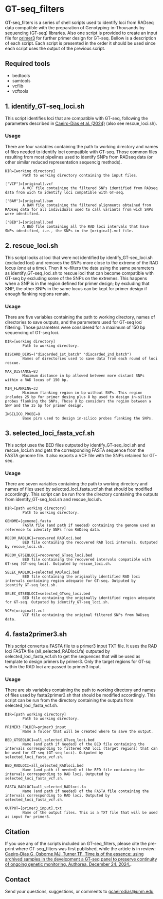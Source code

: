 # GT-seq_filters
GT-seq_filters is a series of shell scripts used to identify loci from RADseq data compatible with the preparation of Genotyping-in-Thousands by sequencing (GT-seq) libraries. Also one script is provided to create an input file for [primer3](https://github.com/primer3-org/primer3) for further primer design for GT-seq. Bellow is a description of each script. Each script is presented in the order it should be used since each script uses the output of the previous script.

## Required tools
- bedtools
- samtools
- vcflib
- vcftools

## 1. identify_GT-seq_loci.sh
This script identifies loci that are compatible with GT-seq, following the parameters described in [Caeiro-Dias et al. (2024)](https://doi.org/10.22541/au.173501104.41338406/v1) (also see rescue_loci.sh).

### Usage
There are four variables containing the path to working directory and names of files needed to identify loci compatible with GT-seq. Those common files resulting from most pipelines used to identify SNPs from RADseq data (or other similar reduced representation sequencig methods).
~~~
DIR=[working directory]
        Path to working directory containing the input files.

["VCF"]=[original].vcf
        A VCF file containing the filtered SNPs identified from RADseq data from wich to identify loci compatible with GT-seq.

["BAM"]=[original].bam
        A BAM file containing the filtered alignments obtained from RADseq data for all individuals used to call variants from wich SNPs were identified.

["BED"]=[original].bed
        A BED file containing all the RAD loci intervals that have SNPs identified, i.e., the SNPs in the [original].vcf file.
~~~

## 2. rescue_loci.sh
This script looks at loci that were not identified by identify_GT-seq_loci.sh (excluded loci) and removes the SNPs more close to the extreme of the RAD locus (one at a time). Then it re-filters the data using the same parameters as identify_GT-seq_loci.sh to rescue loci that can become compatible with GT-seq by excluding some of the SNPs on the extremes. This happens when a SNP is in the region defined for primer design; by excluding that SNP, the other SNPs in the same locus can be kept for primer design if enough flanking regions remain.

### Usage
There are five variables containing the path to working directory, names of directories to save outputs, and the parameters used for GT-seq loci filtering. Those parameters were considered for a maximum of 150 bp sequencing of GT-seq loci.
~~~
DIR=[working directory]
        Path to working directory.

DISCARD_DIRS=("discarded_1st_batch" "discarded_2nd_batch")
        Names of directories used to save data from each round of loci rescue.

MAX_DISTANCE=83
        Maximum distance in bp allowed between more distant SNPs within a RAD locus of 150 bp.

MIN_FLANKING=33
        Minimum flanking region in bp without SNPs. This region includes 25 bp for primer desing plus 8 bp used to design in-silico probes flanking the SNPs. Those 8 bp considers the region between a SNP and the 25 bp for primer design.

INSILICO_PROBE=8
        Base pirs used to design in-silico probes flanking the SNPs.
~~~

## 3. selected_loci_fasta_vcf.sh
This script uses the BED files outputed by identify_GT-seq_loci.sh and rescue_loci.sh and gets the corresponding FASTA sequence from the FASTA genome file. It also exports a VCF file with the SNPs retained for GT-seq.

### Usage
There are seven variables containing the path to working directory and names of files used by selected_loci_fasta_vcf.sh that should be modified accordingly. This script can be run from the directory containing the outputs from identify_GT-seq_loci.sh and rescue_loci.sh. 
~~~
DIR=[path working directory]
        Path to working directory.

GENOME=[genome].fasta
        FASTA file (and path if needed) containing the genome used as reference to identify SNPs from RADseq data.
 
RECOV_RADLOCI=recovered_RADloci.bed
        BED file containing the recovered RAD loci intervals. Outputed by rescue_loci.sh.

RECOV_GTSEQLOCI=recovered_GTseq_loci.bed
        BED file containing the recovered intervals compatible with GT-seq (GT-seq loci). Outputed by rescue_loci.sh.

SELEC_RADLOCI=selected_RADloci.bed
        BED file containing the originally identified RAD loci intervals containing region adequate for GT-seq. Outputed by identify_GT-seq_loci.sh.
        
SELEC_GTSEQLOCI=selected_GTseq_loci.bed
        BED file containing the originally identified region adequate for GT-seq. Outputed by identify_GT-seq_loci.sh.

VCF=[original].vcf
        VCF file containing the original filtered SNPs from RADseq data. 
~~~

## 4. fasta2primer3.sh
This script converts a FASTA file to a primer3 input TXT file. It uses the RAD loci FASTA file (all_selected_RADloci.fa) outputed by selected_loci_fasta_vcf.sh to get the sequences that will be used as template to design primers by primer3. Only the target regions for GT-sq within the RAD loci are passed to primer3 input.

### Usage
There are six variables containing the path to working directory and names of files used by fasta2primer3.sh that should be modified accordingly. This script can be run from the directory containing the outputs from selected_loci_fasta_vcf.sh. 
~~~
DIR=[path working directory]
        Path to working directory.

PRIMER3_FOLDER=primer3_input
        Name a folder that will be created where to save the output.

BED_GTSEQLOCI=all_selected_GTseq_loci.bed
        Name (and path if needed) of the BED file containing the intervals corresponding to filtered RAD loci (target regions) that can be used for GT-seq (GT-seq loci). Outputed by selected_loci_fasta_vcf.sh.

BED_RADLOCI=all_selected_RADloci.bed
        Name (and path if needed) of the BED file containing the intervals corresponding to RAD loci. Outputed by selected_loci_fasta_vcf.sh.

FASTA_RADLOCI=all_selected_RADloci.fa
        Name (and path if needed) of the FASTA file containing the intervals corresponding to RAD loci. Outputed by selected_loci_fasta_vcf.sh.

OUTPUT=[primer3_input].txt
        Name of the output files. This is a TXT file that will be used as input for primer3.
~~~

## Citation
If you use any of the scripts included on GT-seq_filters, please cite the pre-print where GT-seq_filters was first published, while the article is in review: [Caeiro-Dias G, Osborne MJ, Turner TF. Time is of the essence: using archived samples in the development a GT-seq panel to preserve continuity of ongoing genetic monitoring. Authorea. December 24, 2024.](https://doi.org/10.22541/au.173501104.41338406/v1). 

## Contact
Send your questions, suggestions, or comments to gcaeirodias@unm.edu
